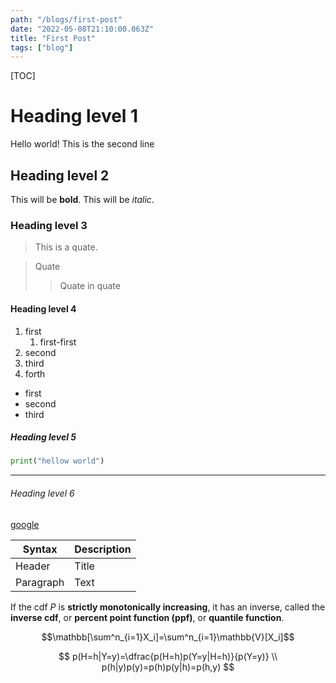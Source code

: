 ```yaml
---
path: "/blogs/first-post"
date: "2022-05-08T21:10:00.063Z"
title: "First Post"
tags: ["blog"]
---
```

[TOC]

# Heading level 1
Hello world!
This is the second line

## Heading level 2
This will be **bold**.
This will be *italic*.

### Heading level 3
> This is a quate.

> Quate
>> Quate in quate

#### Heading level 4
1. first
    1. first-first
2. second
3. third
5. forth

* first
* second
* third

##### Heading level 5
```python
print("hellow world")
```

---
###### Heading level 6
[google](www.google.com)

| Syntax      | Description |
| ----------- | ----------- |
| Header      | Title       |
| Paragraph   | Text        |

If the cdf $P$ is **strictly monotonically increasing**, it has an inverse, called the **inverse cdf**, or **percent point function (ppf)**, or **quantile function**.

$$\mathbb[\sum^n_{i=1}X_i]=\sum^n_{i=1}\mathbb{V}[X_i]$$

$$
p(H=h|Y=y)=\dfrac{p(H=h)p(Y=y|H=h)}{p(Y=y)} \\
p(h|y)p(y)=p(h)p(y|h)=p(h,y)
$$